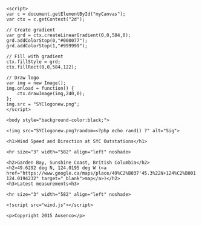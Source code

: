 <!DOCTYPE HTML PUBLIC "-//W3C//DTD HTML 4.01 Transitional//EN" "http://www.w3.org/TR/html4/loose.dtd">

<link rel="stylesheet" type="text/css" href="mystyles.css">

<html lang="en">

<head>
    <title>SYC Outstation Winds</title>
    <!meta http-equiv="refresh" content="600;url=ftp://ftp-americas.ausenco.com/100686-01/web/index.html">
</head>

<body>
	<canvas id="myCanvas" width="584" height="122";"></canvas>

	<script>
	var c = document.getElementById("myCanvas");
	var ctx = c.getContext("2d");

	// Create gradient
	var grd = ctx.createLinearGradient(0,0,584,0);
	grd.addColorStop(0,"#000077");
	grd.addColorStop(1,"#999999");

	// Fill with gradient
	ctx.fillStyle = grd;
	ctx.fillRect(0,0,584,122);

	// Draw logo
    var img = new Image();
	img.onload = function() {
   		ctx.drawImage(img,240,0);
	};
	img.src = "SYClogonew.png";
	</script>

	<body style="background-color:black;">

    <!img src="SYClogonew.png?random=<?php echo rand() ?" alt="Sig">

    <h1>Wind Speed and Direction at SYC Outstations</h1>

    <hr size="3" width="582" align="left" noshade>

    <h2>Garden Bay, Sunshine Coast, British Columbia</h2>
    <h2>49.6292 deg N, 124.0195 deg W (<a href="https://www.google.ca/maps/place/49%C2%B037'45.3%22N+124%C2%B001'09.9%22W/@49.6229204,-124.0380638,10.5z/data=!4m5!3m4!1s0x0:0x0!8m2!3d49.6292429!4d-124.0194232" target="_blank">map</a>)</h2>
    <h3>Latest measurements<h3>

    <hr size="3" width="582" align="left" noshade>

    <!script src="wind.js"></script>

    <p>Copyright 2015 Ausenco</p>

</body>

</html>
